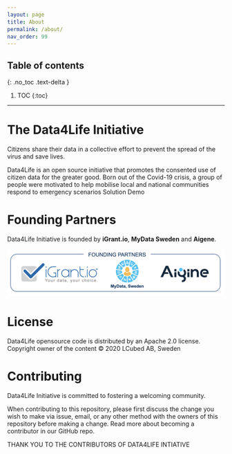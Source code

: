 ```yaml
---
layout: page
title: About
permalink: /about/
nav_order: 99
---
```

## Table of contents
{: .no_toc .text-delta }

1. TOC
{:toc}

---

# The Data4Life Initiative

Citizens share their data in a collective effort to prevent the spread of the virus and save lives.

Data4Life is an open source initiative that promotes the consented use of citizen data for the greater good. Born out of the Covid-19 crisis, a group of people were motivated to help mobilise local and national communities respond to emergency scenarios
Solution Demo

# Founding Partners
Data4Life Initiative is founded by **iGrant.io**, **MyData Sweden** and **Aigene**.

![Data4Life Initiative Partners](/assets/images/Data4Life_FoundingPartners.png)


# License
Data4Life opensource code is distributed by an Apache 2.0 license. Copyright owner of the content © 2020 LCubed AB, Sweden

# Contributing
Data4Life Initiative is committed to fostering a welcoming community. 

When contributing to this repository, please first discuss the change you wish to make via issue, email, or any other method with the owners of this repository before making a change. Read more about becoming a contributor in our GitHub repo.

THANK YOU TO THE CONTRIBUTORS OF DATA4LIFE INTIATIVE


